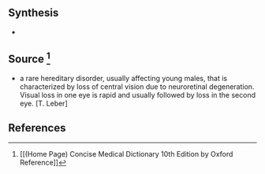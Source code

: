 ## Synthesis
- 
## Source [^1]
- a rare hereditary disorder, usually affecting young males, that is characterized by loss of central vision due to neuroretinal degeneration. Visual loss in one eye is rapid and usually followed by loss in the second eye. \[T. Leber]
## References

[^1]: [[(Home Page) Concise Medical Dictionary 10th Edition by Oxford Reference]]